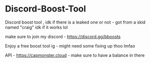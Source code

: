 # Discord-Boost-Tool
Discord boost tool , idk if there is a leaked one or not - got from a skid named "craig" idk if it works lol 

make sure to join my discord - https://discord.gg/bboosts 

Enjoy a free boost tool ig - might need some fixing up thoo lmfao

API - https://capmonster.cloud - make sure to have a balance in there
